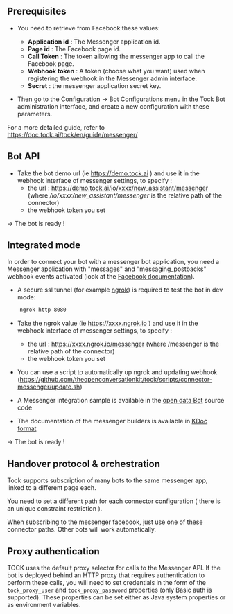 ## Prerequisites

* You need to retrieve from Facebook these values:

    * **Application id** : The Messenger application id.  
    * **Page id** : The Facebook page id.
    * **Call Token** : The token allowing the messenger app to call the Facebook page.
    * **Webhook token** : A token (choose what you want) used when registering the webhook in the Messenger admin interface.
    * **Secret** : the messenger application secret key.

* Then go to the Configuration -> Bot Configurations menu in the Tock Bot administration interface,
 and create a new configuration with these parameters. 

For a more detailed guide, refer to https://doc.tock.ai/tock/en/guide/messenger/
 
## Bot API 
 
* Take the bot demo url (ie  https://demo.tock.ai ) and use it in the webhook interface of messenger settings, to specify :
    * the url : https://demo.tock.ai/io/xxxx/new_assistant/messenger (where */io/xxxx/new_assistant/messenger* is the relative path of the connector)
    * the webhook token you set
    
-> The bot is ready !
 
## Integrated mode

In order to connect your bot with a messenger bot application, you need a Messenger application with "messages" and "messaging_postbacks" webhook events activated (look at the [Facebook documentation](https://developers.facebook.com/docs/messenger-platform/guides/quick-start)). 

* A secure ssl tunnel (for example [ngrok](https://ngrok.com/)) is required to test the bot in dev mode:

```sh 
    ngrok http 8080
``` 

* Take the ngrok value (ie  https://xxxx.ngrok.io ) and use it in the webhook interface of messenger settings, to specify :
   * the url : https://xxxx.ngrok.io/messenger (where /messenger is the relative path of the connector)
   * the webhook token you set
   
* You can use a script to automatically up ngrok and updating webhook (https://github.com/theopenconversationkit/tock/scripts/connector-messenger/update.sh)

* A Messenger integration sample is available in the [open data Bot](https://github.com/theopenconversationkit/tock-bot-open-data) source code

* The documentation of the messenger builders is available in [KDoc format](https://theopenconversationkit.github.io/tock/dokka/tock/ai.tock.bot.connector.messenger/index.html)

-> The bot is ready !

## Handover protocol & orchestration

Tock supports subscription of many bots to the same messenger app, linked to a different page each. 

You need to set a different path for each connector configuration ( there is an unique constraint restriction ).

When subscribing to the messenger facebook, just use one of these connector paths. Other bots will work automatically.

## Proxy authentication

TOCK uses the default proxy selector for calls to the Messenger API.
If the bot is deployed behind an HTTP proxy that requires authentication to perform these calls,
you will need to set credentials in the form of the `tock_proxy_user` and `tock_proxy_password` properties (only Basic auth is supported).
These properties can be set either as Java system properties or as environment variables.
